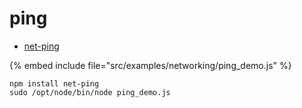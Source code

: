 # ping


* [net-ping](https://www.npmjs.com/package/net-ping)

{% embed include file="src/examples/networking/ping_demo.js" %}

```
npm install net-ping
sudo /opt/node/bin/node ping_demo.js
```


